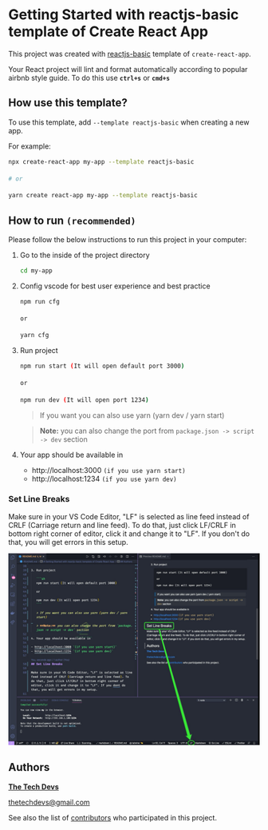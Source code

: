 # Getting Started with reactjs-basic template of Create React App

This project was created with [reactjs-basic](https://github.com/thetechdevs/template) template of `create-react-app`.

Your React project will lint and format automatically according to popular airbnb style guide. To do this use **`ctrl+s`** or **`cmd+s`**

## How use this template?

To use this template, add `--template reactjs-basic` when creating a new app.

For example:

```sh
npx create-react-app my-app --template reactjs-basic

# or

yarn create react-app my-app --template reactjs-basic
```

## How to run `(recommended)`

Please follow the below instructions to run this project in your computer:

1. Go to the inside of the project directory

   ```sh
   cd my-app
   ```

2. Config vscode for best user experience and best practice

   ```sh
   npm run cfg

   or

   yarn cfg
   ```

3. Run project

   ```sh
   npm run start (It will open default port 3000)

   or

   npm run dev (It will open port 1234)
   ```

   > If you want you can also use yarn (yarn dev / yarn start)

   > **Note:** you can also change the port from `package.json -> script -> dev` section

4. Your app should be available in

    - http://localhost:3000 `(if you use yarn start)`
    - http://localhost:1234 `(if you use yarn dev)`

### Set Line Breaks

Make sure in your VS Code Editor, "LF" is selected as line feed instead of CRLF (Carriage return and line feed). To do that, just click LF/CRLF in bottom right corner of editor, click it and change it to "LF". If you don't do that, you will get errors in this setup.

<img src="public/line-feed.jpg" alt="Line Feed" width="700">

## Authors

**[The Tech Devs](https://github.com/thetechdevs)**

thetechdevs@gmail.com

See also the list of [contributors](https://github.com/thetechdevs/template/graphs/contributors) who participated in this project.
